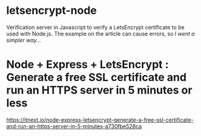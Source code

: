 # letsencrypt-node
Verification server in Javascript to verify a LetsEncrypt certificate to be used with Node.js. 
The example on the article can cause errors, so I *went a simpler way.*..

# Node + Express + LetsEncrypt : Generate a free SSL certificate and run an HTTPS server in 5 minutes or less

https://itnext.io/node-express-letsencrypt-generate-a-free-ssl-certificate-and-run-an-https-server-in-5-minutes-a730fbe528ca


